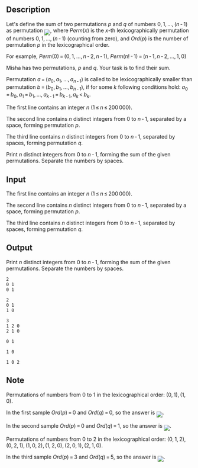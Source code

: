 ## Description

<div><p>Let's define the sum of two permutations <span class="tex-span"><i>p</i></span> and <span class="tex-span"><i>q</i></span> of numbers <span class="tex-span">0, 1, ..., (<i>n</i> - 1)</span> as permutation <img align="middle" class="tex-formula" src="file://XAR9nBnp.png" style="max-width: 100.0%;max-height: 100.0%;">, where <span class="tex-span"><i>Perm</i>(<i>x</i>)</span> is the <span class="tex-span"><i>x</i></span>-th lexicographically permutation of numbers <span class="tex-span">0, 1, ..., (<i>n</i> - 1)</span> (counting from zero), and <span class="tex-span"><i>Ord</i>(<i>p</i>)</span> is the number of permutation <span class="tex-span"><i>p</i></span> in the lexicographical order.</p><p>For example, <span class="tex-span"><i>Perm</i>(0) = (0, 1, ..., <i>n</i> - 2, <i>n</i> - 1)</span>, <span class="tex-span"><i>Perm</i>(<i>n</i>! - 1) = (<i>n</i> - 1, <i>n</i> - 2, ..., 1, 0)</span></p><p>Misha has two permutations, <span class="tex-span"><i>p</i></span> and <span class="tex-span"><i>q</i></span>. Your task is to find their sum.</p><p>Permutation <span class="tex-span"><i>a</i> = (<i>a</i><sub class="lower-index">0</sub>, <i>a</i><sub class="lower-index">1</sub>, ..., <i>a</i><sub class="lower-index"><i>n</i> - 1</sub>)</span> is called to be lexicographically smaller than permutation <span class="tex-span"><i>b</i> = (<i>b</i><sub class="lower-index">0</sub>, <i>b</i><sub class="lower-index">1</sub>, ..., <i>b</i><sub class="lower-index"><i>n</i> - 1</sub>)</span>, if for some <span class="tex-span"><i>k</i></span> following conditions hold: <span class="tex-span"><i>a</i><sub class="lower-index">0</sub> = <i>b</i><sub class="lower-index">0</sub>, <i>a</i><sub class="lower-index">1</sub> = <i>b</i><sub class="lower-index">1</sub>, ..., <i>a</i><sub class="lower-index"><i>k</i> - 1</sub> = <i>b</i><sub class="lower-index"><i>k</i> - 1</sub>, <i>a</i><sub class="lower-index"><i>k</i></sub> &lt; <i>b</i><sub class="lower-index"><i>k</i></sub></span>.</p></div><div class="input-specification"><p>The first line contains an integer <span class="tex-span"><i>n</i></span> (<span class="tex-span">1 ≤ <i>n</i> ≤ 200 000</span>).</p><p>The second line contains <span class="tex-span"><i>n</i></span> distinct integers from <span class="tex-span">0</span> to <span class="tex-span"><i>n</i> - 1</span>, separated by a space, forming permutation <span class="tex-span"><i>p</i></span>.</p><p>The third line contains <span class="tex-span"><i>n</i></span> distinct integers from <span class="tex-span">0</span> to <span class="tex-span"><i>n</i> - 1</span>, separated by spaces, forming permutation <span class="tex-span"><i>q</i></span>.</p></div><div class="output-specification"><p>Print <span class="tex-span"><i>n</i></span> distinct integers from <span class="tex-span">0</span> to <span class="tex-span"><i>n</i> - 1</span>, forming the sum of the given permutations. Separate the numbers by spaces.</p></div>

## Input

<p>The first line contains an integer <span class="tex-span"><i>n</i></span> (<span class="tex-span">1 ≤ <i>n</i> ≤ 200 000</span>).</p><p>The second line contains <span class="tex-span"><i>n</i></span> distinct integers from <span class="tex-span">0</span> to <span class="tex-span"><i>n</i> - 1</span>, separated by a space, forming permutation <span class="tex-span"><i>p</i></span>.</p><p>The third line contains <span class="tex-span"><i>n</i></span> distinct integers from <span class="tex-span">0</span> to <span class="tex-span"><i>n</i> - 1</span>, separated by spaces, forming permutation <span class="tex-span"><i>q</i></span>.</p>

## Output

<p>Print <span class="tex-span"><i>n</i></span> distinct integers from <span class="tex-span">0</span> to <span class="tex-span"><i>n</i> - 1</span>, forming the sum of the given permutations. Separate the numbers by spaces.</p>





```input1
2
0 1
0 1

```




```input2
2
0 1
1 0

```




```input3
3
1 2 0
2 1 0

```




```output1
0 1

```




```output2
1 0

```




```output3
1 0 2

```



## Note

<p>Permutations of numbers from 0 to 1 in the lexicographical order: <span class="tex-span">(0, 1), (1, 0)</span>.</p><p>In the first sample <span class="tex-span"><i>Ord</i>(<i>p</i>) = 0</span> and <span class="tex-span"><i>Ord</i>(<i>q</i>) = 0</span>, so the answer is <img align="middle" class="tex-formula" src="file://SYcQh8bu.png" style="max-width: 100.0%;max-height: 100.0%;">.</p><p>In the second sample <span class="tex-span"><i>Ord</i>(<i>p</i>) = 0</span> and <span class="tex-span"><i>Ord</i>(<i>q</i>) = 1</span>, so the answer is <img align="middle" class="tex-formula" src="file://0pmZ3i93.png" style="max-width: 100.0%;max-height: 100.0%;">.</p><p>Permutations of numbers from 0 to 2 in the lexicographical order: <span class="tex-span">(0, 1, 2), (0, 2, 1), (1, 0, 2), (1, 2, 0), (2, 0, 1), (2, 1, 0)</span>.</p><p>In the third sample <span class="tex-span"><i>Ord</i>(<i>p</i>) = 3</span> and <span class="tex-span"><i>Ord</i>(<i>q</i>) = 5</span>, so the answer is <img align="middle" class="tex-formula" src="file://8c8bu7uz.png" style="max-width: 100.0%;max-height: 100.0%;">.</p>
